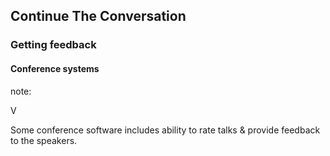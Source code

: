 ## Continue The Conversation

### Getting feedback

#### Conference systems



note:

V

Some conference software includes ability to rate talks & provide feedback to the speakers.
